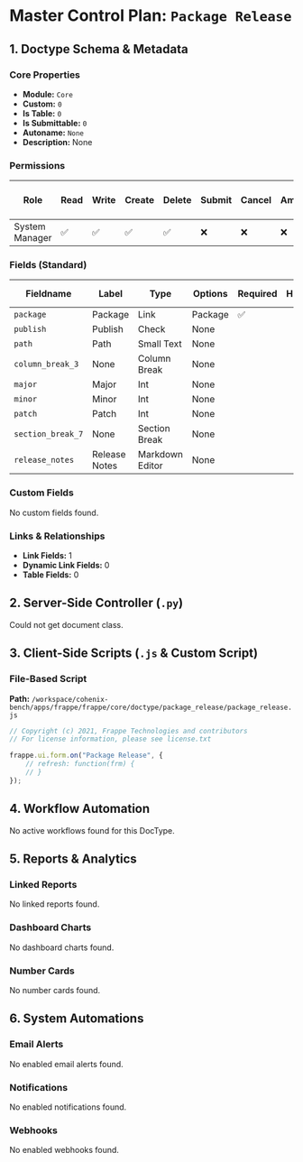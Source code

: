 # Master Control Plan: `Package Release`

## 1. Doctype Schema & Metadata

### Core Properties
- **Module:** `Core`
- **Custom:** `0`
- **Is Table:** `0`
- **Is Submittable:** `0`
- **Autoname:** `None`
- **Description:** None

### Permissions
| Role | Read | Write | Create | Delete | Submit | Cancel | Amend | Report | Import | Export | Print | Email | Share | Set User Perms |
|---|---|---|---|---|---|---|---|---|---|---|---|---|---|---|
| System Manager | ✅ | ✅ | ✅ | ✅ | ❌ | ❌ | ❌ | ✅ | ❌ | ✅ | ✅ | ✅ | ✅ | ❌ |


### Fields (Standard)
| Fieldname | Label | Type | Options | Required | Hidden | Read Only | Default | Description |
|---|---|---|---|---|---|---|---|---|
| `package` | Package | Link | Package | ✅ |  |  | None | None |
| `publish` | Publish | Check | None |  |  |  | 0 | None |
| `path` | Path | Small Text | None |  |  | ✅ | None | None |
| `column_break_3` | None | Column Break | None |  |  |  | None | None |
| `major` | Major | Int | None |  |  |  | None | None |
| `minor` | Minor | Int | None |  |  |  | None | None |
| `patch` | Patch | Int | None |  |  |  | None | None |
| `section_break_7` | None | Section Break | None |  |  |  | None | None |
| `release_notes` | Release Notes | Markdown Editor | None |  |  |  | None | None |


### Custom Fields
No custom fields found.


### Links & Relationships
- **Link Fields:** 1
- **Dynamic Link Fields:** 0
- **Table Fields:** 0

## 2. Server-Side Controller (`.py`)
Could not get document class.


## 3. Client-Side Scripts (`.js` & Custom Script)
### File-Based Script
**Path:** `/workspace/cohenix-bench/apps/frappe/frappe/core/doctype/package_release/package_release.js`
```javascript
// Copyright (c) 2021, Frappe Technologies and contributors
// For license information, please see license.txt

frappe.ui.form.on("Package Release", {
	// refresh: function(frm) {
	// }
});

```




## 4. Workflow Automation
No active workflows found for this DocType.


## 5. Reports & Analytics
### Linked Reports
No linked reports found.


### Dashboard Charts
No dashboard charts found.


### Number Cards
No number cards found.


## 6. System Automations
### Email Alerts
No enabled email alerts found.


### Notifications
No enabled notifications found.


### Webhooks
No enabled webhooks found.
